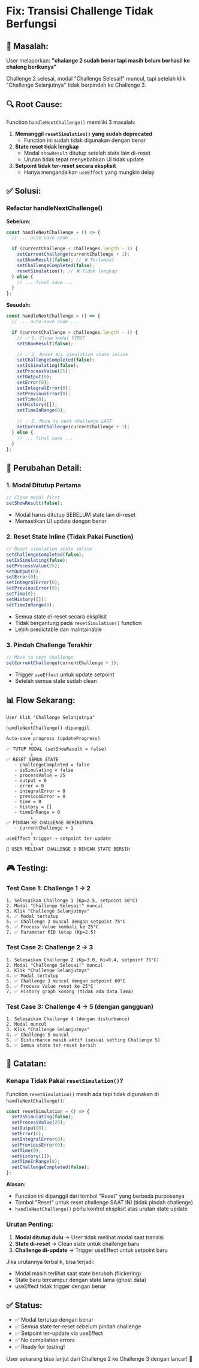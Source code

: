 # Fix: Transisi Challenge Tidak Berfungsi

## 🐛 Masalah:

User melaporkan: **"chalange 2 sudah benar tapi masih belum berhasil ke chaleng berikunya"**

Challenge 2 selesai, modal "Challenge Selesai!" muncul, tapi setelah klik "Challenge Selanjutnya" tidak berpindah ke Challenge 3.

## 🔍 Root Cause:

Function `handleNextChallenge()` memiliki 3 masalah:

1. **Memanggil `resetSimulation()` yang sudah deprecated**
   - Function ini sudah tidak digunakan dengan benar
2. **State reset tidak lengkap**
   - Modal `showResult` ditutup setelah state lain di-reset
   - Urutan tidak tepat menyebabkan UI tidak update
3. **Setpoint tidak ter-reset secara eksplisit**
   - Hanya mengandalkan `useEffect` yang mungkin delay

## ✅ Solusi:

### **Refactor handleNextChallenge()**

**Sebelum:**

```typescript
const handleNextChallenge = () => {
  // ... auto-save code ...

  if (currentChallenge < challenges.length - 1) {
    setCurrentChallenge(currentChallenge + 1);
    setShowResult(false); // ❌ Terlambat
    setChallengeCompleted(false);
    resetSimulation(); // ❌ Tidak lengkap
  } else {
    // ... final save ...
  }
};
```

**Sesudah:**

```typescript
const handleNextChallenge = () => {
  // ... auto-save code ...

  if (currentChallenge < challenges.length - 1) {
    // ✅ 1. Close modal FIRST
    setShowResult(false);

    // ✅ 2. Reset ALL simulation state inline
    setChallengeCompleted(false);
    setIsSimulating(false);
    setProcessValue(25);
    setOutput(0);
    setError(0);
    setIntegralError(0);
    setPreviousError(0);
    setTime(0);
    setHistory([]);
    setTimeInRange(0);

    // ✅ 3. Move to next challenge LAST
    setCurrentChallenge(currentChallenge + 1);
  } else {
    // ... final save ...
  }
};
```

## 🔧 Perubahan Detail:

### **1. Modal Ditutup Pertama**

```typescript
// Close modal first
setShowResult(false);
```

- Modal harus ditutup SEBELUM state lain di-reset
- Memastikan UI update dengan benar

### **2. Reset State Inline (Tidak Pakai Function)**

```typescript
// Reset simulation state inline
setChallengeCompleted(false);
setIsSimulating(false);
setProcessValue(25);
setOutput(0);
setError(0);
setIntegralError(0);
setPreviousError(0);
setTime(0);
setHistory([]);
setTimeInRange(0);
```

- Semua state di-reset secara eksplisit
- Tidak bergantung pada `resetSimulation()` function
- Lebih predictable dan maintainable

### **3. Pindah Challenge Terakhir**

```typescript
// Move to next challenge
setCurrentChallenge(currentChallenge + 1);
```

- Trigger `useEffect` untuk update setpoint
- Setelah semua state sudah clean

## 📊 Flow Sekarang:

```
User klik "Challenge Selanjutnya"
         ↓
handleNextChallenge() dipanggil
         ↓
Auto-save progress (updateProgress)
         ↓
✅ TUTUP MODAL (setShowResult = false)
         ↓
✅ RESET SEMUA STATE
   - challengeCompleted = false
   - isSimulating = false
   - processValue = 25
   - output = 0
   - error = 0
   - integralError = 0
   - previousError = 0
   - time = 0
   - history = []
   - timeInRange = 0
         ↓
✅ PINDAH KE CHALLENGE BERIKUTNYA
   - currentChallenge + 1
         ↓
useEffect trigger → setpoint ter-update
         ↓
🎉 USER MELIHAT CHALLENGE 3 DENGAN STATE BERSIH
```

## 🎮 Testing:

### Test Case 1: Challenge 1 → 2

```
1. Selesaikan Challenge 1 (Kp=2.5, setpoint 50°C)
2. Modal "Challenge Selesai!" muncul
3. Klik "Challenge Selanjutnya"
4. ✅ Modal tertutup
5. ✅ Challenge 2 muncul dengan setpoint 75°C
6. ✅ Process Value kembali ke 25°C
7. ✅ Parameter PID tetap (Kp=2.5)
```

### Test Case 2: Challenge 2 → 3

```
1. Selesaikan Challenge 2 (Kp=3.0, Ki=0.4, setpoint 75°C)
2. Modal "Challenge Selesai!" muncul
3. Klik "Challenge Selanjutnya"
4. ✅ Modal tertutup
5. ✅ Challenge 3 muncul dengan setpoint 60°C
6. ✅ Process Value reset ke 25°C
7. ✅ History graph kosong (tidak ada data lama)
```

### Test Case 3: Challenge 4 → 5 (dengan gangguan)

```
1. Selesaikan Challenge 4 (dengan disturbance)
2. Modal muncul
3. Klik "Challenge Selanjutnya"
4. ✅ Challenge 5 muncul
5. ✅ Disturbance masih aktif (sesuai setting Challenge 5)
6. ✅ Semua state ter-reset bersih
```

## 📝 Catatan:

### **Kenapa Tidak Pakai `resetSimulation()`?**

Function `resetSimulation()` masih ada tapi tidak digunakan di `handleNextChallenge()`:

```typescript
const resetSimulation = () => {
  setIsSimulating(false);
  setProcessValue(25);
  setOutput(0);
  setError(0);
  setIntegralError(0);
  setPreviousError(0);
  setTime(0);
  setHistory([]);
  setTimeInRange(0);
  setChallengeCompleted(false);
};
```

**Alasan:**

- Function ini dipanggil dari tombol "Reset" yang berbeda purposenya
- Tombol "Reset" untuk reset challenge SAAT INI (tidak pindah challenge)
- `handleNextChallenge()` perlu kontrol eksplisit atas urutan state update

### **Urutan Penting:**

1. **Modal ditutup dulu** → User tidak melihat modal saat transisi
2. **State di-reset** → Clean slate untuk challenge baru
3. **Challenge di-update** → Trigger useEffect untuk setpoint baru

Jika urutannya terbalik, bisa terjadi:

- Modal masih terlihat saat state berubah (flickering)
- State baru tercampur dengan state lama (ghost data)
- useEffect tidak trigger dengan benar

## ✅ Status:

- ✅ Modal tertutup dengan benar
- ✅ Semua state ter-reset sebelum pindah challenge
- ✅ Setpoint ter-update via useEffect
- ✅ No compilation errors
- ✅ Ready for testing!

User sekarang bisa lanjut dari Challenge 2 ke Challenge 3 dengan lancar! 🎉
